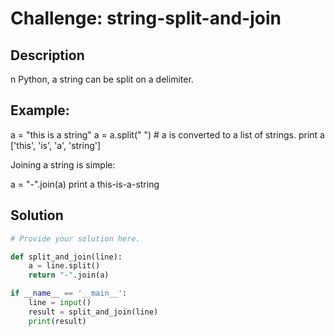 # Challenge: string-split-and-join

## Description

n Python, a string can be split on a delimiter.

## Example:

a = "this is a string"
a = a.split(" ") # a is converted to a list of strings.
print a
['this', 'is', 'a', 'string']

Joining a string is simple:

a = "-".join(a)
print a
this-is-a-string

## Solution

```python
# Provide your solution here.

def split_and_join(line):
    a = line.split()
    return "-".join(a)

if __name__ == '__main__':
    line = input()
    result = split_and_join(line)
    print(result)
